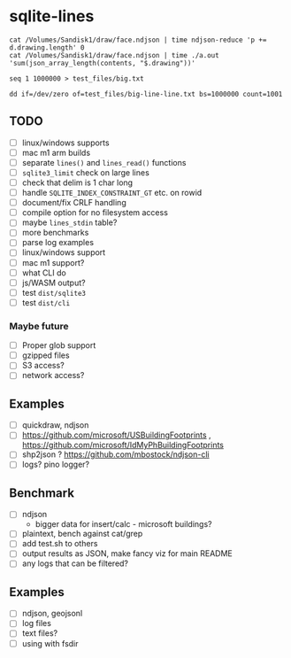 # sqlite-lines

```
cat /Volumes/Sandisk1/draw/face.ndjson | time ndjson-reduce 'p += d.drawing.length' 0
cat /Volumes/Sandisk1/draw/face.ndjson | time ./a.out 'sum(json_array_length(contents, "$.drawing"))'
```

```
seq 1 1000000 > test_files/big.txt

dd if=/dev/zero of=test_files/big-line-line.txt bs=1000000 count=1001
```

## TODO

- [ ] linux/windows supports
- [ ] mac m1 arm builds
- [ ] separate `lines()` and `lines_read()` functions
- [ ] `sqlite3_limit` check on large lines
- [ ] check that delim is 1 char long
- [ ] handle `SQLITE_INDEX_CONSTRAINT_GT` etc. on rowid
- [ ] document/fix CRLF handling
- [ ] compile option for no filesystem access
- [ ] maybe `lines_stdin` table?
- [ ] more benchmarks
- [ ] parse log examples
- [ ] linux/windows support
- [ ] mac m1 support?
- [ ] what CLI do
- [ ] js/WASM output?
- [ ] test `dist/sqlite3`
- [ ] test `dist/cli`

### Maybe future

- [ ] Proper glob support
- [ ] gzipped files
- [ ] S3 access?
- [ ] network access?

## Examples

- [ ] quickdraw, ndjson
- [ ] https://github.com/microsoft/USBuildingFootprints , https://github.com/microsoft/IdMyPhBuildingFootprints
- [ ] shp2json ? https://github.com/mbostock/ndjson-cli
- [ ] logs? pino logger?

## Benchmark

- [ ] ndjson
  - bigger data for insert/calc - microsoft buildings?
- [ ] plaintext, bench against cat/grep
- [ ] add test.sh to others
- [ ] output results as JSON, make fancy viz for main README
- [ ] any logs that can be filtered?

## Examples

- [ ] ndjson, geojsonl
- [ ] log files
- [ ] text files?
- [ ] using with fsdir
